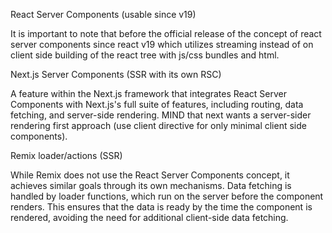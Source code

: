 React Server Components (usable since v19)

It is important to note that before the official release of the concept of react server components since react v19 which utilizes streaming instead of on client side building of the react tree with js/css bundles and html.

Next.js Server Components (SSR with its own RSC)

A feature within the Next.js framework that integrates React Server Components with Next.js's full suite of features, including routing, data fetching, and server-side rendering. MIND that next wants a server-sider rendering first approach (use client directive for only minimal client side components).

Remix loader/actions (SSR)

While Remix does not use the React Server Components concept, it achieves similar goals through its own mechanisms. Data fetching is handled by loader functions, which run on the server before the component renders. This ensures that the data is ready by the time the component is rendered, avoiding the need for additional client-side data fetching.